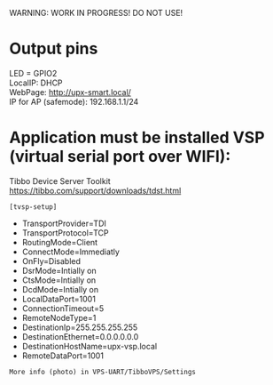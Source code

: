 WARNING: WORK IN PROGRESS! DO NOT USE!
# Output pins
LED  = GPIO2  
LocalIP: DHCP  
WebPage: http://upx-smart.local/  
IP for AP (safemode): 192.168.1.1/24  

# Application must be installed  VSP (virtual serial port over WIFI):
  Tibbo Device Server Toolkit   
  https://tibbo.com/support/downloads/tdst.html
  
`[tvsp-setup]`
- TransportProvider=TDI
- TransportProtocol=TCP
- RoutingMode=Client
- ConnectMode=Immediatly
- OnFly=Disabled
- DsrMode=Intially on
- CtsMode=Intially on
- DcdMode=Intially on
- LocalDataPort=1001
- ConnectionTimeout=5
- RemoteNodeType=1
- DestinationIp=255.255.255.255
- DestinationEthernet=0.0.0.0.0.0
- DestinationHostName=upx-vsp.local
- RemoteDataPort=1001  

`More info (photo) in VPS-UART/TibboVPS/Settings`

